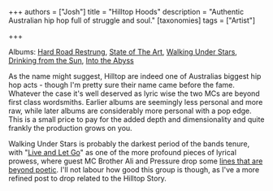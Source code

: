 +++
authors = ["Josh"]
title = "Hilltop Hoods"
description = "Authentic Australian hip hop full of struggle and soul."
[taxonomies]
tags = ["Artist"]

+++

Albums: [Hard Road Restrung](https://youtube.com/playlist?list=PLo9q22mJbXz-UWtijhhNQmcNbOIQ4a4kN&si=38yFGGq71fVlCmk5), [State of The Art](https://youtube.com/playlist?list=PLBE870A2114A186AC&si=mMdt2qfmKmWA_Ah5), [Walking Under Stars](https://youtube.com/playlist?list=PLoaSPQTUWzXhnA57elI9G86N52dMdoURY&si=Hw7hXqraA9hzJ2nO), [Drinking from the Sun](https://youtube.com/playlist?list=PLoaSPQTUWzXiAf6m-ni1NZQxxQsPeGnSv&si=EYAO3Id_Q5GET8id), [Into the Abyss](https://youtube.com/playlist?list=PLoaSPQTUWzXj_0YC49ym8ycrKEc-haMsX&si=7Uu5mu9mGx7WeQAZ)

As the name might suggest, Hilltop are indeed one of Australias biggest hip hop acts - though I'm pretty sure their name came before the fame. Whatever the case it's well deserved as lyric wise the two MCs are beyond first class wordsmiths. Earlier albums are seemingly less personal and more raw, while later albums are considerably more personal with a pop edge. This is a small price to pay for the added depth and dimensionality and quite frankly the production grows on you. 

Walking Under Stars is probably the darkest period of the bands tenure, with "[Live and Let Go](https://youtu.be/Ka16zZEVOVs?si=yy45aCDWynuGRHzQ)" as one of the more profound pieces of lyrical prowess, where guest MC Brother Ali and Pressure drop some [lines that are beyond poetic](https://genius.com/Hilltop-hoods-live-and-let-go-lyrics). I'll not labour how good this group is though, as I've a more refined post to drop related to the Hilltop Story.


